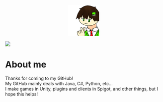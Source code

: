 <div id="header" align="center">
  <img src="https://github.com/Massa-san/Massa-san/blob/main/MassaProfile.png" width="100"/>
</div>

![](https://github-profile-summary-cards.vercel.app/api/cards/profile-details?username=vn7n24fzkq&theme=vue)

# About me
Thanks for coming to my GitHub!  
My GitHub mainly deals with Java, C#, Python, etc...  
I make games in Unity, plugins and clients in Spigot, and other things, but I hope this helps!  
